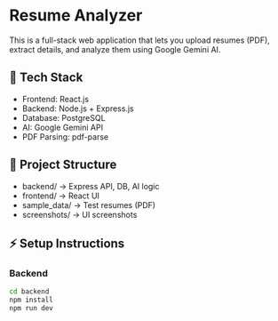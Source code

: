 # Resume Analyzer

This is a full-stack web application that lets you upload resumes (PDF), extract details, and analyze them using Google Gemini AI.

## 🚀 Tech Stack
- Frontend: React.js
- Backend: Node.js + Express.js
- Database: PostgreSQL
- AI: Google Gemini API
- PDF Parsing: pdf-parse

## 📂 Project Structure
- backend/ → Express API, DB, AI logic
- frontend/ → React UI
- sample_data/ → Test resumes (PDF)
- screenshots/ → UI screenshots

## ⚡ Setup Instructions

### Backend
```bash
cd backend
npm install
npm run dev
